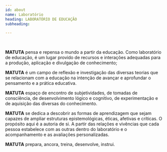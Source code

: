 ```yaml
---
id: about
name: Laboratório
heading: LABORATÓRIO DE EDUCAÇÃO
subheading: 

---
```


⠀

**MATUTA** pensa e repensa o mundo a partir da educação. Como laboratório de educação, é um lugar provido de recursos e interações adequadas para a produção, aplicação e divulgação de conhecimento; 

**MATUTA** é um campo de reflexão e investigação das diversas teorias que se relacionam com a educação na intenção de avançar e aprofundar o pensamento e a prática educativa.

**MATUTA** espaço de encontro de subjetividades, de tomadas de consciência, de desenvolvimento lógico e cognitivo, de experimentação e de aquisição das diversas  do conhecimento.

**MATUTA** se dedica a descobrir as formas de aprendizagem que sejam capazes de ampliar estruturas epistemológicas, éticas, afetivas e críticas. O propósito aqui é a autoria de si.
A partir das relações e vivências que cada pessoa estabelece com as outras dentro do laboratório e o acompanhamento e as avaliações personalizadas.

**MATUTA** prepara, ancora, treina, desenvolve, instrui.

